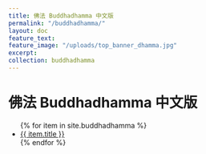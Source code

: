 ```yaml
---
title: 佛法 Buddhadhamma 中文版
permalink: "/buddhadhamma/"
layout: doc
feature_text: 
feature_image: "/uploads/top_banner_dhamma.jpg"
excerpt: 
collection: buddhadhamma
---
```


# 佛法 Buddhadhamma 中文版

<ul>
  {% for item in site.buddhadhamma %}
    <li>
      <a href="{{ item.url | relative_url }}">{{ item.title }}</a>
      <!-- 你还可以显示其他信息，例如日期 -->
      <!-- <span> - {{ item.date | date: "%Y-%m-%d" }}</span> -->
    </li>
  {% endfor %}
</ul>
